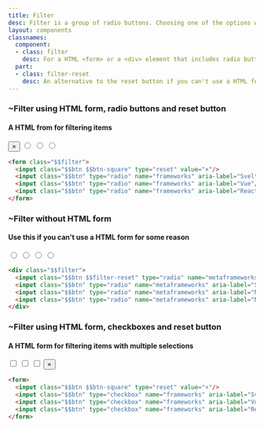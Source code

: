 ```yaml
---
title: Filter
desc: Filter is a group of radio buttons. Choosing one of the options will hide the others and shows a reset button next to the chosen option.
layout: components
classnames:
  component:
  - class: filter
    desc: For a HTML <form> or a <div> element that includes radio buttons for filtering items
  part:
  - class: filter-reset
    desc: An alternative to the reset button if you can't use a HTML form
---
```


<script>
  import Component from "$components/Component.svelte"
  import Translate from "$components/Translate.svelte"
</script>

### ~Filter using HTML form, radio buttons and reset button
#### A HTML from for filtering items

<form class="filter">
  <input class="btn btn-square" type="reset" value="×"/>
  <input class="btn" type="radio" name="frameworks" aria-label="Svelte"/>
  <input class="btn" type="radio" name="frameworks" aria-label="Vue"/>
  <input class="btn" type="radio" name="frameworks" aria-label="React"/>
</form>

```html
<form class="$$filter">
  <input class="$$btn $$btn-square" type="reset" value="×"/>
  <input class="$$btn" type="radio" name="frameworks" aria-label="Svelte"/>
  <input class="$$btn" type="radio" name="frameworks" aria-label="Vue"/>
  <input class="$$btn" type="radio" name="frameworks" aria-label="React"/>
</form>
```
### ~Filter without HTML form
#### Use this if you can't use a HTML form for some reason

<div class="filter">
  <input class="btn filter-reset" type="radio" name="metaframeworks" aria-label="All"/>
  <input class="btn" type="radio" name="metaframeworks" aria-label="Sveltekit"/>
  <input class="btn" type="radio" name="metaframeworks" aria-label="Nuxt"/>
  <input class="btn" type="radio" name="metaframeworks" aria-label="Next.js"/>
</div>

```html
<div class="$$filter">
  <input class="$$btn $$filter-reset" type="radio" name="metaframeworks" aria-label="All"/>
  <input class="$$btn" type="radio" name="metaframeworks" aria-label="Sveltekit"/>
  <input class="$$btn" type="radio" name="metaframeworks" aria-label="Nuxt"/>
  <input class="$$btn" type="radio" name="metaframeworks" aria-label="Next.js"/>
</div>
```
### ~Filter using HTML form, checkboxes and reset button
#### A HTML form for filtering items with multiple selections

<form>
  <input class="btn" type="checkbox" name="frameworks" aria-label="Svelte"/>
  <input class="btn" type="checkbox" name="frameworks" aria-label="Vue"/>
  <input class="btn" type="checkbox" name="frameworks" aria-label="React"/>
  <input class="btn btn-square" type="reset" value="×"/>
</form>

```html
<form>
  <input class="$$btn $$btn-square" type="reset" value="×"/>
  <input class="$$btn" type="checkbox" name="frameworks" aria-label="Svelte"/>
  <input class="$$btn" type="checkbox" name="frameworks" aria-label="Vue"/>
  <input class="$$btn" type="checkbox" name="frameworks" aria-label="React"/>
</form>
